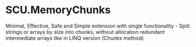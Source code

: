# SCU.MemoryChunks
Minimal, Effective, Safe and Simple extension with single functionality - Split strings or arrays by size into chunks, without allocation redundant intermediate arrays like in LINQ version (Chunks method)
